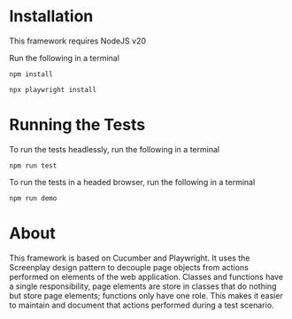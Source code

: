 # Installation
This framework requires NodeJS v20

Run the following in a terminal

`npm install`

`npx playwright install`
# Running the Tests
To run the tests headlessly, run the following in a terminal

`npm run test`

To run the tests in a headed browser, run the following in a terminal

`npm run demo`
# About
This framework is based on Cucumber and Playwright. It uses the Screenplay design pattern to decouple page objects from actions performed on elements of the web application. Classes and functions have a single responsibility, page elements are store in classes that do nothing but store page elements; functions only have one role. This makes it easier to maintain and document that actions performed during a test scenario.